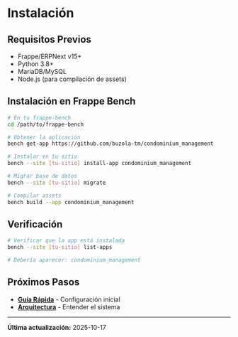 # Instalación

## Requisitos Previos

- Frappe/ERPNext v15+
- Python 3.8+
- MariaDB/MySQL
- Node.js (para compilación de assets)

## Instalación en Frappe Bench

```bash
# En tu frappe-bench
cd /path/to/frappe-bench

# Obtener la aplicación
bench get-app https://github.com/buzola-tm/condominium_management

# Instalar en tu sitio
bench --site [tu-sitio] install-app condominium_management

# Migrar base de datos
bench --site [tu-sitio] migrate

# Compilar assets
bench build --app condominium_management
```

## Verificación

```bash
# Verificar que la app está instalada
bench --site [tu-sitio] list-apps

# Debería aparecer: condominium_management
```

## Próximos Pasos

- **[Guía Rápida](quick-start.md)** - Configuración inicial
- **[Arquitectura](architecture-overview.md)** - Entender el sistema

---

**Última actualización:** 2025-10-17
